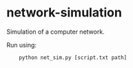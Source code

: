 # network-simulation
Simulation of a computer network.

Run using:

```
    python net_sim.py [script.txt path]
```
